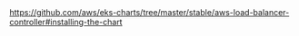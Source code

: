 ##

https://github.com/aws/eks-charts/tree/master/stable/aws-load-balancer-controller#installing-the-chart

